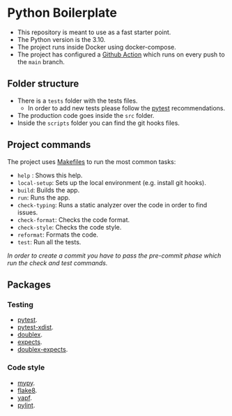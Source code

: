 # Python Boilerplate

- This repository is meant to use as a fast starter point.
- The Python version is the 3.10.
- The project runs inside Docker using docker-compose.
- The project has configured a [Github Action](https://github.com/pmareke/python-boilerplate/actions) which runs on every push to the `main` branch.

## Folder structure

- There is a `tests` folder with the tests files.
  - In order to add new tests please follow the [pytest](https://docs.pytest.org/en/7.1.x/getting-started.html) recommendations.
- The production code goes inside the `src` folder.
- Inside the `scripts` folder you can find the git hooks files.

## Project commands

The project uses [Makefiles](https://www.gnu.org/software/make/manual/html_node/Introduction.html) to run the most common tasks:

- `help` : Shows this help.
- `local-setup`: Sets up the local environment (e.g. install git hooks).
- `build`: Builds the app.
- `run`: Runs the app.
- `check-typing`: Runs a static analyzer over the code in order to find issues.
- `check-format`: Checks the code format.
- `check-style`: Checks the code style.
- `reformat`: Formats the code.
- `test`: Run all the tests.

_In order to create a commit you have to pass the pre-commit phase which run the check and test commands._

## Packages

### Testing
- [pytest](https://docs.pytest.org/en/7.1.x/contents.html).
- [pytest-xdist](https://github.com/pytest-dev/pytest-xdist).
- [doublex](https://github.com/davidvilla/python-doublex).
- [expects](https://expects.readthedocs.io/en/stable/).
- [doublex-expects](https://github.com/jaimegildesagredo/doublex-expects).

### Code style
- [mypy](https://mypy.readthedocs.io/en/stable/).
- [flake8](https://flake8.pycqa.org/en/latest/).
- [yapf](https://github.com/google/yapf).
- [pylint](https://github.com/pylint-dev/pylint).
